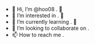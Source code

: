 - 👋 Hi, I’m @hoo08 . 👋
- 👀 I’m interested in . 👀
- 🌱 I’m currently learning . 🌱
- 💞️ I’m looking to collaborate on . 
- 📫 How to reach me .

<!---
hoo08/hoo08 is a ✨ special ✨ repository because its `README.md` (this file) appears on your GitHub profile.
You can click the Preview link to take a look at your changes.
--->
